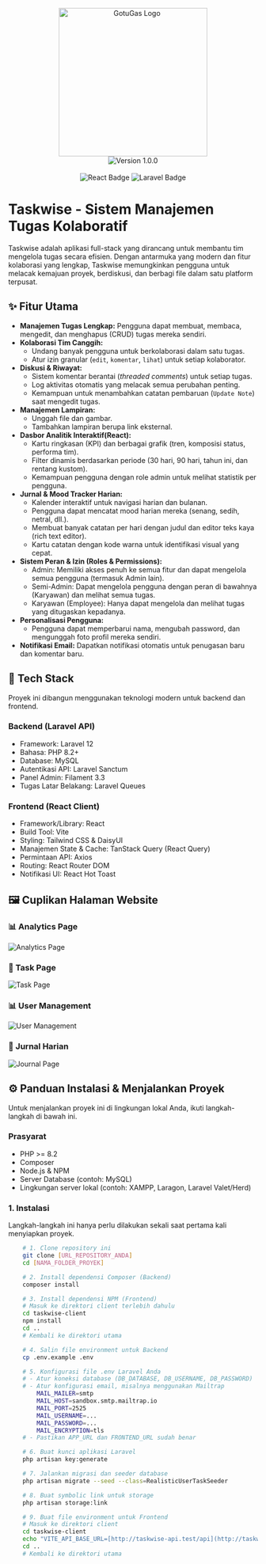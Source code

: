 <p align="center">
  <img src="https://github.com/dewanggasz/Task-management/blob/main/taskwise-client/public/gtg.png" width="300" alt="GotuGas Logo" />
  <br />
  <img src="https://img.shields.io/badge/version-1.0.0-blue?style=for-the-badge&logo=semantic-release" alt="Version 1.0.0" />
  <br /><br />
  <img src="https://img.shields.io/badge/frontend-React_19.1.0-61DAFB?style=for-the-badge&logo=react&logoColor=white" alt="React Badge" />
  <img src="https://img.shields.io/badge/backend-Laravel_12.0-FF2D20?style=for-the-badge&logo=laravel&logoColor=white" alt="Laravel Badge" />
</p>


# Taskwise - Sistem Manajemen Tugas Kolaboratif
Taskwise adalah aplikasi full-stack yang dirancang untuk membantu tim mengelola tugas secara efisien. Dengan antarmuka yang modern dan fitur kolaborasi yang lengkap, Taskwise memungkinkan pengguna untuk melacak kemajuan proyek, berdiskusi, dan berbagi file dalam satu platform terpusat.
## ✨ Fitur Utama
- **Manajemen Tugas Lengkap:** Pengguna dapat membuat, membaca, mengedit, dan menghapus (CRUD) tugas mereka sendiri.
- **Kolaborasi Tim Canggih:**
    - Undang banyak pengguna untuk berkolaborasi dalam satu tugas.
    - Atur izin granular (```edit```, ```komentar```, ```lihat```) untuk setiap kolaborator.
- **Diskusi & Riwayat:**
    - Sistem komentar berantai (*threaded comments*) untuk setiap tugas.
    - Log aktivitas otomatis yang melacak semua perubahan penting.
    - Kemampuan untuk menambahkan catatan pembaruan (```Update Note```) saat mengedit tugas.
- **Manajemen Lampiran:**
    - Unggah file dan gambar.
    - Tambahkan lampiran berupa link eksternal.
- **Dasbor Analitik Interaktif(React):**
    - Kartu ringkasan (KPI) dan berbagai grafik (tren, komposisi status, performa tim).
    - Filter dinamis berdasarkan periode (30 hari, 90 hari, tahun ini, dan rentang kustom).
    - Kemampuan pengguna dengan role admin untuk melihat statistik per pengguna.
- **Jurnal & Mood Tracker Harian:**
    - Kalender interaktif untuk navigasi harian dan bulanan.
    - Pengguna dapat mencatat mood harian mereka (senang, sedih, netral, dll.).
    - Membuat banyak catatan per hari dengan judul dan editor teks kaya (rich text editor).
    - Kartu catatan dengan kode warna untuk identifikasi visual yang cepat.
- **Sistem Peran & Izin (Roles & Permissions):**
    - Admin: Memiliki akses penuh ke semua fitur dan dapat mengelola semua pengguna (termasuk Admin lain).
    - Semi-Admin: Dapat mengelola pengguna dengan peran di bawahnya (Karyawan) dan melihat semua tugas.
    - Karyawan (Employee): Hanya dapat mengelola dan melihat tugas yang ditugaskan kepadanya.
- **Personalisasi Pengguna:**
    - Pengguna dapat memperbarui nama, mengubah password, dan mengunggah foto profil mereka sendiri.
- **Notifikasi Email:** Dapatkan notifikasi otomatis untuk penugasan baru dan komentar baru.
## 🚀 Tech Stack
Proyek ini dibangun menggunakan teknologi modern untuk backend dan frontend.
### Backend (Laravel API)
- Framework: Laravel 12
- Bahasa: PHP 8.2+
- Database: MySQL
- Autentikasi API: Laravel Sanctum
- Panel Admin: Filament 3.3
- Tugas Latar Belakang: Laravel Queues
### Frontend (React Client)
- Framework/Library: React
- Build Tool: Vite
- Styling: Tailwind CSS & DaisyUI
- Manajemen State & Cache: TanStack Query (React Query)
- Permintaan API: Axios
- Routing: React Router DOM
- Notifikasi UI: React Hot Toast
## 🖼️ Cuplikan Halaman Website

### 📊 Analytics Page
![Analytics Page](https://github.com/dewanggasz/Task-management/blob/main/taskwise-client/public/doc/tugas.png)

### 📘 Task Page
![Task Page](https://github.com/dewanggasz/Task-management/blob/main/taskwise-client/public/doc/tugas.png)

### 📊 User Management
![User Management](https://github.com/dewanggasz/Task-management/blob/main/taskwise-client/public/doc/pengguna.png)

### 📘 Jurnal Harian
![Journal Page](https://github.com/dewanggasz/Task-management/blob/main/taskwise-client/public/doc/jurnal.png)

## ⚙️ Panduan Instalasi & Menjalankan Proyek
Untuk menjalankan proyek ini di lingkungan lokal Anda, ikuti langkah-langkah di bawah ini.
### Prasyarat
- PHP >= 8.2
- Composer
- Node.js & NPM
- Server Database (contoh: MySQL)
- Lingkungan server lokal (contoh: XAMPP, Laragon, Laravel Valet/Herd)
### 1. Instalasi
Langkah-langkah ini hanya perlu dilakukan sekali saat pertama kali menyiapkan proyek.
```bash
    # 1. Clone repository ini
    git clone [URL_REPOSITORY_ANDA]
    cd [NAMA_FOLDER_PROYEK]

    # 2. Install dependensi Composer (Backend)
    composer install

    # 3. Install dependensi NPM (Frontend)
    # Masuk ke direktori client terlebih dahulu
    cd taskwise-client
    npm install
    cd .. 
    # Kembali ke direktori utama

    # 4. Salin file environment untuk Backend
    cp .env.example .env

    # 5. Konfigurasi file .env Laravel Anda
    # - Atur koneksi database (DB_DATABASE, DB_USERNAME, DB_PASSWORD)
    # - Atur konfigurasi email, misalnya menggunakan Mailtrap
        MAIL_MAILER=smtp
        MAIL_HOST=sandbox.smtp.mailtrap.io
        MAIL_PORT=2525
        MAIL_USERNAME=...
        MAIL_PASSWORD=...
        MAIL_ENCRYPTION=tls
    # - Pastikan APP_URL dan FRONTEND_URL sudah benar

    # 6. Buat kunci aplikasi Laravel
    php artisan key:generate

    # 7. Jalankan migrasi dan seeder database
    php artisan migrate --seed --class=RealisticUserTaskSeeder

    # 8. Buat symbolic link untuk storage
    php artisan storage:link

    # 9. Buat file environment untuk Frontend
    # Masuk ke direktori client
    cd taskwise-client
    echo "VITE_API_BASE_URL=[http://taskwise-api.test/api](http://taskwise-api.test/api)" > .env
    cd ..
    # Kembali ke direktori utama
```